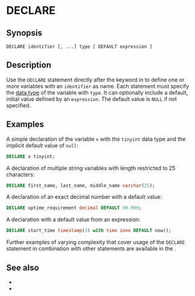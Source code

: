 # DECLARE

## Synopsis

```text
DECLARE identifier [, ...] type [ DEFAULT expression ]
```

## Description

Use the `DECLARE` statement directly after the [](/udf/sql/begin) keyword in
[](/udf/sql) to define one or more variables with an `identifier` as name. Each
statement must specify the [data type](/language/types) of the variable with
`type`. It can optionally include a default, initial value defined by an
`expression`. The default value is `NULL` if not specified.

## Examples

A simple declaration of the variable `x` with the `tinyint` data type and the
implicit default value of `null`:

```sql
DECLARE x tinyint;
```

A declaration of multiple string variables with length restricted to 25
characters:

```sql
DECLARE first_name, last_name, middle_name varchar(25);
```

A declaration of an exact decimal number with a default value:

```sql
DECLARE uptime_requirement decimal DEFAULT 99.999;
```

A declaration with a default value from an expression:

```sql
DECLARE start_time timestamp(3) with time zone DEFAULT now();
```

Further examples of varying complexity that cover usage of the `DECLARE`
statement in combination with other statements are available in the
[](/udf/sql/examples).

## See also

* [](/udf/sql)
* [](/language/types)

